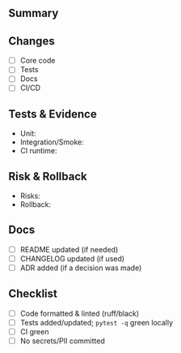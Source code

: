 ## Summary
<!-- 1–3 sentences: what changed and why. Link issues, e.g., Closes #NN. -->

## Changes
- [ ] Core code
- [ ] Tests
- [ ] Docs
- [ ] CI/CD

## Tests & Evidence
- Unit: <!-- brief -->
- Integration/Smoke: <!-- brief -->
- CI runtime: <!-- brief -->

## Risk & Rollback
- Risks: <!-- brief -->
- Rollback: <!-- how to revert safely -->

## Docs
- [ ] README updated (if needed)
- [ ] CHANGELOG updated (if used)
- [ ] ADR added (if a decision was made)

## Checklist
- [ ] Code formatted & linted (ruff/black)
- [ ] Tests added/updated; `pytest -q` green locally
- [ ] CI green
- [ ] No secrets/PII committed
